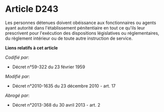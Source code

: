 # Article D243

Les personnes détenues doivent obéissance aux fonctionnaires ou agents ayant autorité dans l'établissement pénitentiaire en
tout ce qu'ils leur prescrivent pour l'exécution des dispositions législatives ou réglementaires, du règlement intérieur ou
de toute autre instruction de service.

**Liens relatifs à cet article**

_Codifié par_:

  - Décret n°59-322 du 23 février 1959

_Modifié par_:

  - Décret n°2010-1635 du 23 décembre 2010 - art. 17

_Abrogé par_:

  - Décret n°2013-368 du 30 avril 2013 - art. 2
